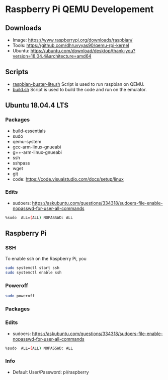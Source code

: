 # Raspberry Pi QEMU Developement

## Downloads

- Image: https://www.raspberrypi.org/downloads/raspbian/
- Tools: https://github.com/dhruvvyas90/qemu-rpi-kernel
- Ubuntu: https://ubuntu.com/download/desktop/thank-you?version=18.04.4&architecture=amd64

## Scripts

- [raspbian-buster-lite.sh](./raspbian-buster-lite.sh)
  Script is used to run raspbian on QEMU.
- [build.sh](./build.sh) 
  Script is used to build the code and run on the emulator.

## Ubuntu 18.04.4 LTS 

### Packages

- build-essentials
- sudo
- qemu-system
- gcc-arm-linux-gnueabi
- g++-arm-linux-gnueabi
- ssh
- sshpass
- wget
- git
- code: https://code.visualstudio.com/docs/setup/linux

### Edits

- sudoers: https://askubuntu.com/questions/334318/sudoers-file-enable-nopasswd-for-user-all-commands

```bash
%sudo  ALL=(ALL) NOPASSWD: ALL
```

## Raspberry Pi 

### SSH

To enable ssh on the Raspberry Pi, you 

```bash
sudo systemctl start ssh
sudo systemctl enable ssh
```

### Poweroff

```bash
sudo poweroff
```

### Packages

### Edits

- sudoers: https://askubuntu.com/questions/334318/sudoers-file-enable-nopasswd-for-user-all-commands

```bash
%sudo  ALL=(ALL) NOPASSWD: ALL
```

### Info

- Default User/Password: pi/raspberry
